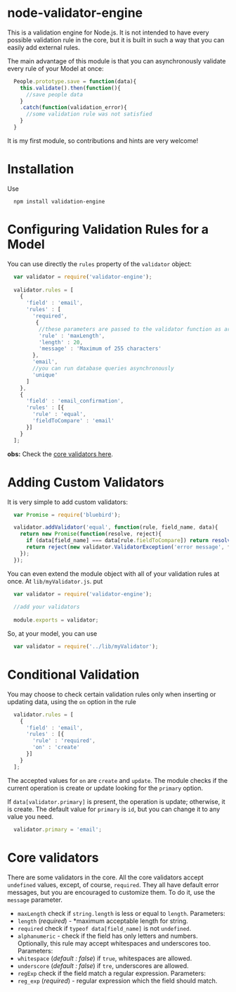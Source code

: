 # node-validator-engine

This is a validation engine for Node.js. It is not intended to have every possible validation rule in the core, but it is built in such a way that you can easily add external rules.

The main advantage of this module is that you can asynchronously validate every rule of your Model at once:

```js
  People.prototype.save = function(data){
    this.validate().then(function(){
      //save people data
    }
    .catch(function(validation_error){
      //some validation rule was not satisfied
    }
  }
```

It is my first module, so contributions and hints are very welcome!

# Installation

Use

```
  npm install validation-engine
```

# Configuring Validation Rules for a Model

You can use directly the `rules` property of the `validator` object:
  
  ```js
    var validator = require('validator-engine');
    
    validator.rules = [
      {
        'field' : 'email',
        'rules' : [
          'required',
           {
            //these parameters are passed to the validator function as arguments
            'rule' : 'maxLength',
            'length' : 20,
            'message' : 'Maximum of 255 characters'
          },
          'email',
          //you can run database queries asynchronously
          'unique'  
        ]
      },
      {
        'field' : 'email_confirmation',
        'rules' : [{
          'rule' : 'equal',
          'fieldToCompare' : 'email'
        }]
      }
    ];
  ```
  
  **obs:** Check the [core validators here](#core-validators).
  
# Adding Custom Validators
  
It is very simple to add custom validators:

```js
  var Promise = require('bluebird');

  validator.addValidator('equal', function(rule, field_name, data){
    return new Promise(function(resolve, reject){
      if (data[field_name] === data[rule.fieldToCompare]) return resolve();
      return reject(new validator.ValidatorException('error message', field_name, rule, data));
    });
  });
  ```
  
  You can even extend the module object with all of your validation rules at once. At `lib/myValidator.js`. put
  
  ```js
    var validator = require('validator-engine');
    
    //add your validators
    
    module.exports = validator;
  ```
  
  So, at your model, you can use
  
```js
  var validator = require('../lib/myValidator');
```

# Conditional Validation

You may choose to check certain validation rules only when inserting or updating data, using the `on` option in the rule

```js
  validator.rules = [
    {
      'field' : 'email',
      'rules' : [{
        'rule' : 'required',
        'on' : 'create'
      }]
    }
  ];
```

The accepted values for `on` are `create` and `update`. The module checks if the current operation is create or update looking for the
`primary` option.

If `data[validator.primary]` is present, the operation is update; otherwise, it is create. The default value for `primary` is `id`, but
you can change it to any value you need.

```js
  validator.primary = 'email';
```

# Core validators
There are some validators in the core. All the core validators accept `undefined` values, except, of course, `required`. They all have default error messages, but you are encouraged to customize them. To do it, use the `message` parameter.

- `maxLength` check if `string.length` is less or equal to `length`. Parameters:
 - `length` (*required*) - *maximum acceptable length for string.
- `required` check if `typeof data[field_name]` is not `undefined`.
- `alphanumeric` - check if the field has only letters and numbers. Optionally, this rule may accept whitespaces and underscores too. Parameters:
 - `whitespace` (*default : false*) if `true`, whitespaces are allowed.
 - `underscore` (*default : false*) if `tre`, underscores are allowed.
- `regExp` check if the field match a regular expression. Parameters:
 - `reg_exp` (*required*) - regular expression which the field should match.

